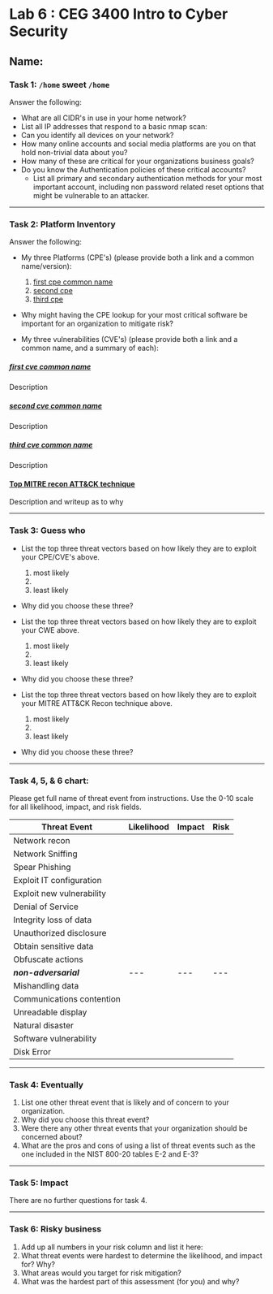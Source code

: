 # Lab 6 : CEG 3400 Intro to Cyber Security

## Name:

### Task 1: `/home` sweet `/home`

Answer the following:

* What are all CIDR's in use in your home network?
* List all IP addresses that respond to a basic nmap scan: 
* Can you identify all devices on your network?
* How many online accounts and social media platforms are you on
  that hold non-trivial data about you?
* How many of these are critical for your organizations business goals?
* Do you know the Authentication policies of these critical accounts?
  * List all primary and secondary authentication methods for your most 
    important account, including non password related reset options 
    that might be vulnerable to an attacker.

---

### Task 2: Platform Inventory

Answer the following:

* My three Platforms (CPE's) (please provide both a link and a common name/version):
  1. [first cpe common name](www.first-cpe-link.com)
  2. [second cpe](second.com) 
  3. [third cpe](thrid.com)
* Why might having the CPE lookup for your most critical software be important
  for an organization to mitigate risk?

* My three vulnerabilities (CVE's) (please provide both a link and a common name, and a summary of each):

##### [first cve common name](www.first-cve-link.com)

Description

##### [second cve common name](www.second-cve-link.com)

Description

##### [third cve common name](www.third-cve-link.com)

Description

#### [Top MITRE recon ATT&CK technique](link-to-technique)

Description and writeup as to why

---

### Task 3: Guess who

* List the top three threat vectors based on how likely they are to exploit your CPE/CVE's above.
  1. most likely
  2. 
  3. least likely
* Why did you choose these three?

* List the top three threat vectors based on how likely they are to exploit your CWE above.
  1. most likely
  2. 
  3. least likely
* Why did you choose these three?

* List the top three threat vectors based on how likely they are to exploit your MITRE ATT&CK Recon technique above.
  1. most likely
  2. 
  3. least likely
* Why did you choose these three?

---

### Task 4, 5, & 6 chart:

Please get full name of threat event from instructions.  Use the 0-10 scale 
for all likelihood, impact, and risk fields.

| **Threat Event**         | **Likelihood** | **Impact** | **Risk** |
| ---                      | ---            | ---        | ---      |
| Network recon            |                |            |          |
| Network Sniffing         |                |            |          |
| Spear Phishing           |                |            |          |
| Exploit IT configuration |                |            |          |
| Exploit new vulnerability|                |            |          |
| Denial of Service        |                |            |          |
| Integrity loss of data   |                |            |          |
| Unauthorized disclosure  |                |            |          |
| Obtain sensitive data    |                |            |          |
| Obfuscate actions        |                |            |          |
| ***non-adversarial***    | ---            | ---        | ---      |
| Mishandling data         |                |            |          |
| Communications contention|                |            |          |
| Unreadable display       |                |            |          |
| Natural disaster         |                |            |          |
| Software vulnerability   |                |            |          |
| Disk Error               |                |            |          |

---

### Task 4: Eventually

1. List one other threat event that is likely and of concern to your organization.
2. Why did you choose this threat event?
3. Were there any other threat events that your organization should be concerned about?  
4. What are the pros and cons of using a list of threat events such as the one included
   in the NIST 800-20 tables E-2 and E-3?

---

### Task 5: Impact

There are no further questions for task 4.

---

### Task 6: Risky business

1. Add up all numbers in your risk column and list it here:
2. What threat events were hardest to determine the likelihood, and impact for? Why?
3. What areas would you target for risk mitigation?
4. What was the hardest part of this assessment (for you) and why?


